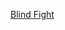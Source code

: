 ---
layout: post
wordpress_id: 1038
wordpress_url: http://noesbueno.com/archives/1038
date: '2011-03-02 11:59:52 -0600'
date_gmt: '2011-03-02 16:59:52 -0600'
body: |
  <p><a href="http://www.thehighdefinite.com/2011/03/blind-fight/">Blind Fight</a></p>
---